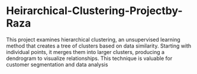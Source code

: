 # Heirarchical-Clustering-Projectby-Raza
This project examines hierarchical clustering, an unsupervised learning method that creates a tree of clusters based on data similarity. Starting with individual points, it merges them into larger clusters, producing a dendrogram to visualize relationships. This technique is valuable for customer segmentation and data analysis
